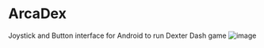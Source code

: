# ArcaDex
Joystick and Button interface for Android to run Dexter Dash game
![image](https://github.com/k-mdev/ArcaDex/assets/44845978/25794385-4797-4982-b7a3-2bdc4081b357)
